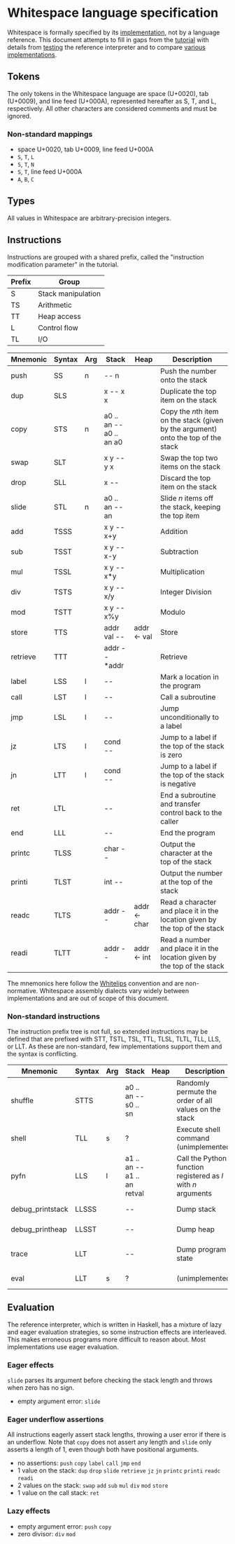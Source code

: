 # Whitespace language specification

Whitespace is formally specified by its [implementation](https://web.archive.org/web/20150717140342/http://compsoc.dur.ac.uk/whitespace/download.php),
not by a language reference. This document attempts to fill in gaps from
the [tutorial](https://web.archive.org/web/20150618184706/http://compsoc.dur.ac.uk/whitespace/tutorial.php)
with details from [testing](../tests) the reference interpreter and to
compare [various implementations](https://github.com/wspace/corpus).

## Tokens

The only tokens in the Whitespace language are space (U+0020), tab
(U+0009), and line feed (U+000A), represented hereafter as S, T, and L,
respectively. All other characters are considered comments and must be
ignored.

### Non-standard mappings

- space U+0020, tab U+0009, line feed U+000A
- `S`, `T`, `L`
- `S`, `T`, `N`
- `S`, `T`, line feed U+000A
- `A`, `B`, `C`

## Types

All values in Whitespace are arbitrary-precision integers.

## Instructions

Instructions are grouped with a shared prefix, called the "instruction
modification parameter" in the tutorial.

| Prefix | Group              |
| ------ | ------------------ |
| S      | Stack manipulation |
| TS     | Arithmetic         |
| TT     | Heap access        |
| L      | Control flow       |
| TL     | I/O                |

| Mnemonic | Syntax | Arg | Stack | Heap | Description |
| -------- | ------ | --- | ----- | ---- | ----------- |
| push     | SS   | n | -- n           | | Push the number onto the stack |
| dup      | SLS  |   | x -- x x       | | Duplicate the top item on the stack |
| copy     | STS  | n | a0 .. an -- a0 .. an a0 | | Copy the *n*th item on the stack (given by the argument) onto the top of the stack |
| swap     | SLT  |   | x y -- y x     | | Swap the top two items on the stack |
| drop     | SLL  |   | x --           | | Discard the top item on the stack |
| slide    | STL  | n | a0 .. an -- an | | Slide *n* items off the stack, keeping the top item |
| add      | TSSS |   | x y -- x+y     | | Addition |
| sub      | TSST |   | x y -- x-y     | | Subtraction |
| mul      | TSSL |   | x y -- x*y     | | Multiplication |
| div      | TSTS |   | x y -- x/y     | | Integer Division |
| mod      | TSTT |   | x y -- x%y     | | Modulo |
| store    | TTS  |   | addr val --    | addr <- val | Store |
| retrieve | TTT  |   | addr -- *addr  | | Retrieve |
| label    | LSS  | l | --             | | Mark a location in the program |
| call     | LST  | l | --             | | Call a subroutine |
| jmp      | LSL  | l | --             | | Jump unconditionally to a label |
| jz       | LTS  | l | cond --        | | Jump to a label if the top of the stack is zero |
| jn       | LTT  | l | cond --        | | Jump to a label if the top of the stack is negative |
| ret      | LTL  |   | --             | | End a subroutine and transfer control back to the caller |
| end      | LLL  |   | --             | | End the program |
| printc   | TLSS |   | char --        | | Output the character at the top of the stack |
| printi   | TLST |   | int --         | | Output the number at the top of the stack |
| readc    | TLTS |   | addr --        | addr <- char | Read a character and place it in the location given by the top of the stack |
| readi    | TLTT |   | addr --        | addr <- int  | Read a number and place it in the location given by the top of the stack |

The mnemonics here follow the [Whitelips](https://vii5ard.github.io/whitespace/)
convention and are non-normative. Whitespace assembly dialects vary
widely between implementations and are out of scope of this document.

### Non-standard instructions

The instruction prefix tree is not full, so extended instructions may be
defined that are prefixed with STT, TSTL, TSL, TTL, TLSL, TLTL, TLL,
LLS, or LLT. As these are non-standard, few implementations support them
and the syntax is conflicting.

| Mnemonic         | Syntax | Arg | Stack | Heap | Description | Implementation |
| ---------------- | ------ | --- | ----- | ---- | ----------- | -------------- |
| shuffle          | STTS  |   | a0 .. an -- s0 .. sn | | Randomly permute the order of all values on the stack | [whitespace-0.4](https://github.com/haroldl/whitespace-nd) by Harold Lee |
| shell            | TLL   | s | ?       | | Execute shell command (unimplemented) | [Spitewaste](https://github.com/collidedscope/spitewaste) by Collided Scope |
| pyfn             | LLS   | l | a1 .. an -- a1 .. an retval | | Call the Python function registered as *l* with *n* arguments | [PYWS](https://github.com/EizoAssik/pyws) by Eizo Assik |
| debug_printstack | LLSSS |   | --      | | Dump stack | [wsintercpp](https://web.archive.org/web/20110911114338/http://www.burghard.info/Code/Whitespace/) by Oliver Burghard |
| debug_printheap  | LLSST |   | --      | | Dump heap | [wsintercpp](https://web.archive.org/web/20110911114338/http://www.burghard.info/Code/Whitespace/) by Oliver Burghard |
| trace            | LLT   |   | --      | | Dump program state | [pywhitespace](https://github.com/wspace/phlip-pywhitespace) by Phillip Bradbury |
| eval             | LLT   | s | ?       | | (unimplemented) | [Spitewaste](https://github.com/collidedscope/spitewaste) by Collided Scope |

## Evaluation

The reference interpreter, which is written in Haskell, has a mixture of
lazy and eager evaluation strategies, so some instruction effects are
interleaved. This makes erroneous programs more difficult to reason
about. Most implementations use eager evaluation.

### Eager effects

`slide` parses its argument before checking the stack length and throws
when zero has no sign.

- empty argument error: `slide`

### Eager underflow assertions

All instructions eagerly assert stack lengths, throwing a user error if
there is an underflow. Note that `copy` does not assert any length and
`slide` only asserts a length of 1, even though both have positional
arguments.

- no assertions: `push` `copy` `label` `call` `jmp` `end`
- 1 value on the stack: `dup` `drop` `slide` `retrieve` `jz` `jn`
  `printc` `printi` `readc` `readi`
- 2 values on the stack: `swap` `add` `sub` `mul` `div` `mod` `store`
- 1 value on the call stack: `ret`

### Lazy effects

- empty argument error: `push` `copy`
- zero divisor: `div` `mod`
